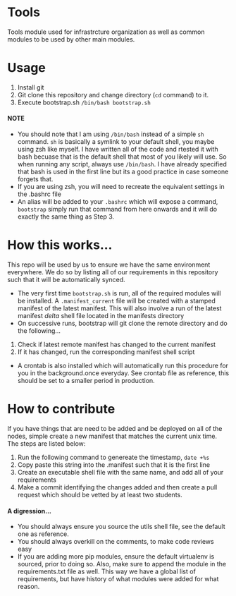 # Tools

Tools module used for infrastrcture organization as well as common modules to be used by other main modules.

# Usage
1. Install git
2. Git clone this repository and change directory (`cd` command) to it.
3. Execute bootstrap.sh `/bin/bash bootstrap.sh`

#### NOTE
- You should note that I am using `/bin/bash` instead of a simple `sh` command. `sh` is basically a symlink to your default shell, you maybe using zsh like myself. I have written all of the code and rtested it with bash becuase that is the default shell that most of you likely will use. So when running any script, always use `/bin/bash`. I have already specified that bash is used in the first line but its a good practice in case someone forgets that.
- If you are using zsh, you will need to recreate the equivalent settings in the .bashrc file
- An alias will be added to your `.bashrc` which will expose a command, `bootstrap` simply run that command from here onwards and it will do exactly the same thing as Step 3.

# How this works...
This repo will be used by us to ensure we have the same environment everywhere. We do so by listing all of our requirements in this repository such that it will be automatically synced.

- The very first time `bootstrap.sh` is run, all of the required modules will be installed. A `.manifest_current` file will be created with a stamped manifest of the latest manifest. This will also involve a run of the latest manifest *delta* shell file located in the manifests directory
- On successive runs, bootstrap will git clone the remote directory and do the following...
1) Check if latest remote manifest has changed to the current manifest
2) If it has changed, run the corresponding manifest shell script
- A crontab is also installed which will automatically run this procedure for you in the background.once everyday. See crontab file as reference, this should be set to a smaller period in production. 

# How to contribute
If you have things that are need to be added and be deployed on all of the nodes, simple create a new manifest that matches the current unix time. The steps are listed below:

1. Run the following command to genereate the timestamp, `date +%s`
2. Copy paste this string into the .manifest such that it is the first line
3. Create an executable shell file with the same name, and add all of your requirements
4. Make a commit identifying the changes added and then create a pull request which should be vetted by at least two students.

#### A digression...
- You should always ensure you source the utils shell file, see the default one as reference.
- You should always overkill on the comments, to make code reviews easy
- If you are adding more pip modules, ensure the default virtualenv is sourced, prior to doing so. Also, make sure to append the module in the requirements.txt file as well. This way we have a global list of requirements, but have history of what modules were added for what reason.

